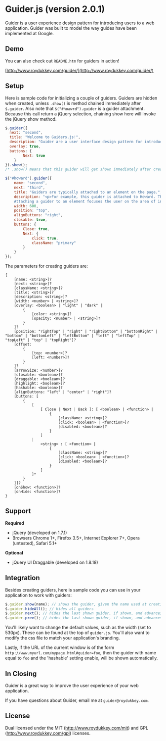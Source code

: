 Guider.js (version 2.0.1)
==========================

Guider is a user experience design pattern for introducing users to a web application. Guider was built to model the way guides have been implemented at Google.

Demo
-------

You can also check out `README.htm` for guiders in action!

[http://www.roydukkey.com/guider/](http://www.roydukkey.com/guider/)


Setup
--------

Here is sample code for initializing a couple of guiders. Guiders are hidden when created, unless `.show()` is method chained immediately after `$.guider`. Also note that `$("#hoawrd").guider` is a guider attachment. Because this call return a jQuery selection, chaining show here will invoke the jQuery show method.

~~~ javascript
$.guider({
  next: "second",
  title: "Welcome to Guiders.js!",
  description: "Guider are a user interface design pattern for introducing features of software. This dialog box, for example, is the first in a series of guiders that together make up a guide.",
  overlay: true,
  buttons: {
		Next: true
	}
}).show();
/* .show() means that this guider will get shown immediately after creation. */

$("#howard").guider({
	name: "second",
	next: "third",
	title: "Guiders are typically attached to an element on the page.",
	description: "<p>For example, this guider is attached to Howard. The Guider.js API uses a two-key positional model to determine where the guider should be placed.</p>\
	Attaching a guider to an element focuses the user on the area of interest.",
	width: 600,
	position: "top",
	alignButtons: "right",
	closable: true,
	buttons: {
		Close: true,
		Next: {
			click: true,
			className: "primary"
		}
	}
});
~~~

The parameters for creating guiders are:

~~~
{
	[name: <string>]?
	[next: <string>]?
	[className: <string>]?
	[title: <string>]?
	[description: <string>]?
	[width: <number> | <string>]?
	[overlay: <boolean> | "light" | "dark" |
		{
			[color: <string>]?
			[opacity: <number> | <string>]?
		}
	]?
	[position: "rightTop" | "right" | "rightBottom" | "bottomRight" | "bottom" | "bottomLeft" | "leftBottom" | "left" | "leftTop" | "topLeft" | "top" | "topRight"]?
	[offset:
		{
			[top: <number>]?
			[left: <number>]?
		}
	]?
	[arrowSize: <number>]?
	[closable: <boolean>]?
	[draggable: <boolean>]?
	[highlight: <boolean>]?
	[hashable: <boolean>]?
	[alignButtons: "left" | "center" | "right"]?
	[buttons: [
		{
			[
				[ Close | Next | Back ]: [ <boolean> | <function> |
					{
						[className: <string>]?
						[click: <boolean> | <function>]?
						[disabled: <boolean>]?
					}
				]
			|
				<string> : [ <function> |
					{
						[className: <string>]?
						[click: <boolean> | <function>]?
						[disabled: <boolean>]?
					}
				]
			]*
		}
	]]?
	[onShow: <function>]?
	[onHide: <function>]?
}
~~~


Support
-----------
**Required**

* jQuery (developed on 1.7.1)
* Browsers Chrome 1+, Firefox 3.5+, Internet Explorer 7+, Opera (untested), Safari 5.1+

**Optional**

* jQuery UI Draggable (developed on 1.8.18)


Integration
--------------

Besides creating guiders, here is sample code you can use in your application to work with guiders:

~~~ javascript
$.guider.show(name); // shows the guider, given the name used at creation
$.guider.hideAll(); // hides all guiders
$.guider.next(); // hides the last shown guider, if shown, and advances to the next guider
$.guider.prev(); // hides the last shown guider, if shown, and advances to the previous guider
~~~

You'll likely want to change the default values, such as the width (set to 530px). These can be found at the top of `guider.js`. You'll also want to modify the css file to match your application's branding.

Lastly, if the URL of the current window is of the form `http://www.myurl.com/mypage.html#guider=foo`, then the guider with name equal to `foo` and the 'hashable' setting enable, will be shown automatically.


In Closing
-------------

Guider is a great way to improve the user experience of your web application.

If you have questions about Guider, email me at `guider@roydukkey.com`.


License
----------

Dual licensed under the MIT (http://www.roydukkey.com/mit) and GPL (http://www.roydukkey.com/gpl) licenses.